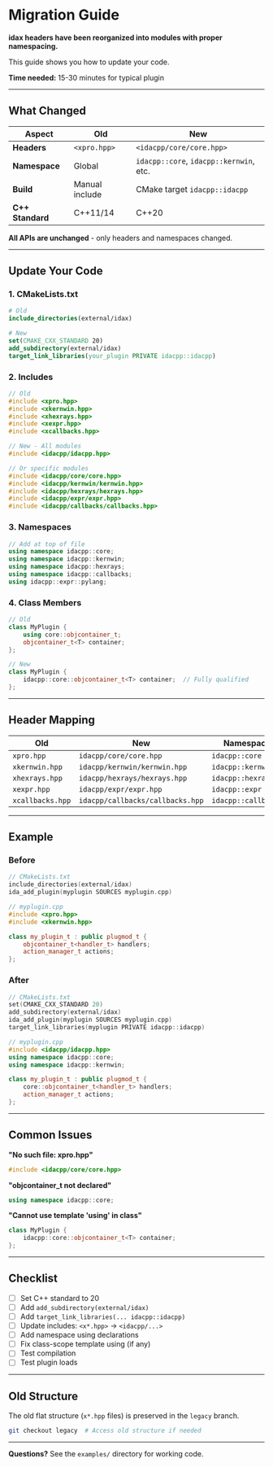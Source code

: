 # Migration Guide

**idax headers have been reorganized into modules with proper namespacing.**

This guide shows you how to update your code.

**Time needed:** 15-30 minutes for typical plugin

---

## What Changed

| Aspect | Old | New |
|--------|-----|-----|
| **Headers** | `<xpro.hpp>` | `<idacpp/core/core.hpp>` |
| **Namespace** | Global | `idacpp::core`, `idacpp::kernwin`, etc. |
| **Build** | Manual include | CMake target `idacpp::idacpp` |
| **C++ Standard** | C++11/14 | C++20 |

**All APIs are unchanged** - only headers and namespaces changed.

---

## Update Your Code

### 1. CMakeLists.txt

```cmake
# Old
include_directories(external/idax)

# New
set(CMAKE_CXX_STANDARD 20)
add_subdirectory(external/idax)
target_link_libraries(your_plugin PRIVATE idacpp::idacpp)
```

### 2. Includes

```cpp
// Old
#include <xpro.hpp>
#include <xkernwin.hpp>
#include <xhexrays.hpp>
#include <xexpr.hpp>
#include <xcallbacks.hpp>

// New - All modules
#include <idacpp/idacpp.hpp>

// Or specific modules
#include <idacpp/core/core.hpp>
#include <idacpp/kernwin/kernwin.hpp>
#include <idacpp/hexrays/hexrays.hpp>
#include <idacpp/expr/expr.hpp>
#include <idacpp/callbacks/callbacks.hpp>
```

### 3. Namespaces

```cpp
// Add at top of file
using namespace idacpp::core;
using namespace idacpp::kernwin;
using namespace idacpp::hexrays;
using namespace idacpp::callbacks;
using idacpp::expr::pylang;
```

### 4. Class Members

```cpp
// Old
class MyPlugin {
    using core::objcontainer_t;
    objcontainer_t<T> container;
};

// New
class MyPlugin {
    idacpp::core::objcontainer_t<T> container;  // Fully qualified
};
```

---

## Header Mapping

| Old | New | Namespace |
|-----|-----|-----------|
| `xpro.hpp` | `idacpp/core/core.hpp` | `idacpp::core` |
| `xkernwin.hpp` | `idacpp/kernwin/kernwin.hpp` | `idacpp::kernwin` |
| `xhexrays.hpp` | `idacpp/hexrays/hexrays.hpp` | `idacpp::hexrays` |
| `xexpr.hpp` | `idacpp/expr/expr.hpp` | `idacpp::expr` |
| `xcallbacks.hpp` | `idacpp/callbacks/callbacks.hpp` | `idacpp::callbacks` |

---

## Example

### Before

```cpp
// CMakeLists.txt
include_directories(external/idax)
ida_add_plugin(myplugin SOURCES myplugin.cpp)

// myplugin.cpp
#include <xpro.hpp>
#include <xkernwin.hpp>

class my_plugin_t : public plugmod_t {
    objcontainer_t<handler_t> handlers;
    action_manager_t actions;
};
```

### After

```cpp
// CMakeLists.txt
set(CMAKE_CXX_STANDARD 20)
add_subdirectory(external/idax)
ida_add_plugin(myplugin SOURCES myplugin.cpp)
target_link_libraries(myplugin PRIVATE idacpp::idacpp)

// myplugin.cpp
#include <idacpp/idacpp.hpp>
using namespace idacpp::core;
using namespace idacpp::kernwin;

class my_plugin_t : public plugmod_t {
    core::objcontainer_t<handler_t> handlers;
    action_manager_t actions;
};
```

---

## Common Issues

**"No such file: xpro.hpp"**
```cpp
#include <idacpp/core/core.hpp>
```

**"objcontainer_t not declared"**
```cpp
using namespace idacpp::core;
```

**"Cannot use template 'using' in class"**
```cpp
class MyPlugin {
    idacpp::core::objcontainer_t<T> container;
};
```

---

## Checklist

- [ ] Set C++ standard to 20
- [ ] Add `add_subdirectory(external/idax)`
- [ ] Add `target_link_libraries(... idacpp::idacpp)`
- [ ] Update includes: `<x*.hpp>` → `<idacpp/...>`
- [ ] Add namespace using declarations
- [ ] Fix class-scope template using (if any)
- [ ] Test compilation
- [ ] Test plugin loads

---

## Old Structure

The old flat structure (`x*.hpp` files) is preserved in the `legacy` branch.

```bash
git checkout legacy  # Access old structure if needed
```

---

**Questions?** See the `examples/` directory for working code.
